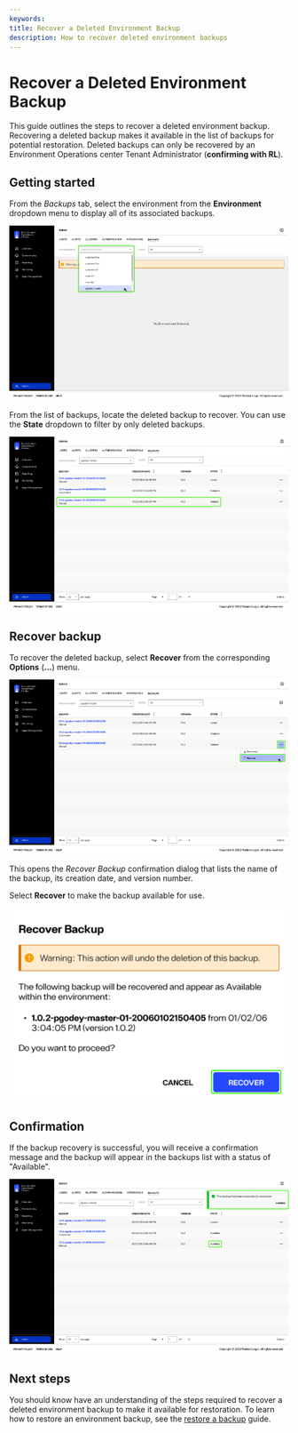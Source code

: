 ```yaml
---
keywords:
title: Recover a Deleted Environment Backup
description: How to recover deleted environment backups
---
```

# Recover a Deleted Environment Backup

This guide outlines the steps to recover a deleted environment backup. Recovering a deleted backup makes it available in the list of backups for potential restoration. Deleted backups can only be recovered by an Environment Operations center Tenant Administrator (**confirming with RL**).

## Getting started

From the *Backups* tab, select the environment from the **Environment** dropdown menu to display all of its associated backups.

![image description](images/recover-env.png)

From the list of backups, locate the deleted backup to recover. You can use the **State** dropdown to filter by only deleted backups.

![image description](images/recover-select-backup.png)

## Recover backup

To recover the deleted backup, select **Recover** from the corresponding **Options** (**...**) menu.

![image description](images/recover-options.png)

This opens the *Recover Backup* confirmation dialog that lists the name of the backup, its creation date, and version number.

Select **Recover** to make the backup available for use.

![image description](images/recover-dialog.png)

## Confirmation

If the backup recovery is successful, you will receive a confirmation message and the backup will appear in the backups list with a status of "Available".

![image description](images/recover-success.png)

## Next steps

You should know have an understanding of the steps required to recover a deleted environment backup to make it available for restoration. To learn how to restore an environment backup, see the [restore a backup](../../environments/backup-and-restore/backup-restore-overview.md) guide.
